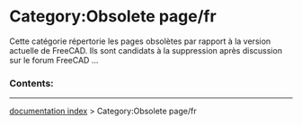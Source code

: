 # Category:Obsolete page/fr
Cette catégorie répertorie les pages obsolètes par rapport à la version actuelle de FreeCAD. Ils sont candidats à la suppression après discussion sur le forum FreeCAD \...

### Contents:

---
[documentation index](../README.md) > Category:Obsolete page/fr
